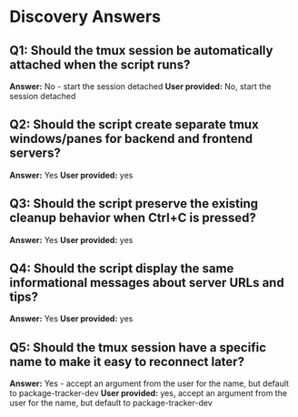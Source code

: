 # Discovery Answers

## Q1: Should the tmux session be automatically attached when the script runs?
**Answer:** No - start the session detached
**User provided:** No, start the session detached

## Q2: Should the script create separate tmux windows/panes for backend and frontend servers?
**Answer:** Yes
**User provided:** yes

## Q3: Should the script preserve the existing cleanup behavior when Ctrl+C is pressed?
**Answer:** Yes
**User provided:** yes

## Q4: Should the script display the same informational messages about server URLs and tips?
**Answer:** Yes
**User provided:** yes

## Q5: Should the tmux session have a specific name to make it easy to reconnect later?
**Answer:** Yes - accept an argument from the user for the name, but default to package-tracker-dev
**User provided:** yes, accept an argument from the user for the name, but default to package-tracker-dev